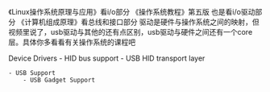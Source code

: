 《Linux操作系统原理与应用》看i/o部分
《操作系统教程》第五版 也是看i/o驱动部分
《计算机组成原理》看总线和接口部分
驱动是硬件与操作系统之间的映射，但视频里说了，usb驱动与其他的还有点区别，usb驱动与硬件之间还有一个core层。具体你多看看有关操作系统的课程吧


Device Drivers
    - HID bus support 
        - USB HID transport layer

    - USB Support 
        - USB Gadget Support 
